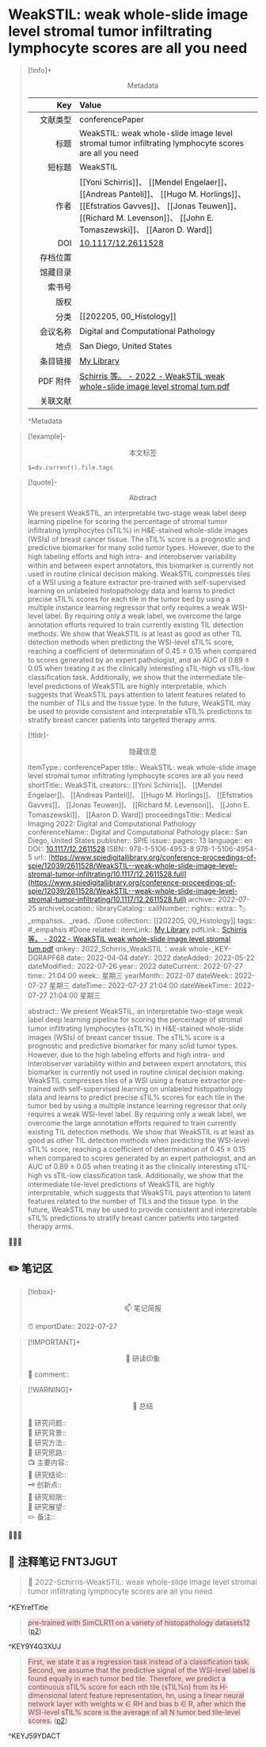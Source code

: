 # WeakSTIL: weak whole-slide image level stromal tumor infiltrating lymphocyte scores are all you need
> [!info]+ <center>Metadata</center>
> 
> |<div style="width: 5em">Key</div>|Value|
> |--:|:--|
> |文献类型|conferencePaper|
> |标题|WeakSTIL: weak whole-slide image level stromal tumor infiltrating lymphocyte scores are all you need|
> |短标题|WeakSTIL|
> |作者|[[Yoni Schirris]]、 [[Mendel Engelaer]]、 [[Andreas Panteli]]、 [[Hugo M. Horlings]]、 [[Efstratios Gavves]]、 [[Jonas Teuwen]]、 [[Richard M. Levenson]]、 [[John E. Tomaszewski]]、 [[Aaron D. Ward]]|
> |DOI|[10.1117/12.2611528](https://doi.org/10.1117/12.2611528)|
> |存档位置||
> |馆藏目录||
> |索书号||
> |版权||
> |分类|[[202205, 00_Histology]]|
> |会议名称|Digital and Computational Pathology|
> |地点|San Diego, United States|
> |条目链接|[My Library](zotero://select/library/items/DGRAPF68)|
> |PDF 附件|[Schirris 等。 - 2022 - WeakSTIL weak whole-slide image level stromal tum.pdf](zotero://open-pdf/library/items/FNT3JGUT)|
> |关联文献||
> ^Metadata


> [!example]- <center>本文标签</center>
> 
> `$=dv.current().file.tags`


> [!quote]- <center>Abstract</center>
> 
> We present WeakSTIL, an interpretable two-stage weak label deep learning pipeline for scoring the percentage of stromal tumor inﬁltrating lymphocytes (sTIL%) in H&E-stained whole-slide images (WSIs) of breast cancer tissue. The sTIL% score is a prognostic and predictive biomarker for many solid tumor types. However, due to the high labeling eﬀorts and high intra- and interobserver variability within and between expert annotators, this biomarker is currently not used in routine clinical decision making. WeakSTIL compresses tiles of a WSI using a feature extractor pre-trained with self-supervised learning on unlabeled histopathology data and learns to predict precise sTIL% scores for each tile in the tumor bed by using a multiple instance learning regressor that only requires a weak WSI-level label. By requiring only a weak label, we overcome the large annotation eﬀorts required to train currently existing TIL detection methods. We show that WeakSTIL is at least as good as other TIL detection methods when predicting the WSI-level sTIL% score, reaching a coeﬃcient of determination of 0.45 ± 0.15 when compared to scores generated by an expert pathologist, and an AUC of 0.89 ± 0.05 when treating it as the clinically interesting sTIL-high vs sTIL-low classiﬁcation task. Additionally, we show that the intermediate tile-level predictions of WeakSTIL are highly interpretable, which suggests that WeakSTIL pays attention to latent features related to the number of TILs and the tissue type. In the future, WeakSTIL may be used to provide consistent and interpretable sTIL% predictions to stratify breast cancer patients into targeted therapy arms.


> [!tldr]- <center>隐藏信息</center>
> 
> itemType:: conferencePaper
> title:: WeakSTIL: weak whole-slide image level stromal tumor infiltrating lymphocyte scores are all you need
> shortTitle:: WeakSTIL
> creators:: [[Yoni Schirris]]、 [[Mendel Engelaer]]、 [[Andreas Panteli]]、 [[Hugo M. Horlings]]、 [[Efstratios Gavves]]、 [[Jonas Teuwen]]、 [[Richard M. Levenson]]、 [[John E. Tomaszewski]]、 [[Aaron D. Ward]]
> proceedingsTitle:: Medical Imaging 2022: Digital and Computational Pathology
> conferenceName:: Digital and Computational Pathology
> place:: San Diego, United States
> publisher:: SPIE
> issue:: 
> pages:: 13
> language:: en
> DOI:: [10.1117/12.2611528](https://doi.org/10.1117/12.2611528)
> ISBN:: 978-1-5106-4953-8 978-1-5106-4954-5
> url:: [https://www.spiedigitallibrary.org/conference-proceedings-of-spie/12039/2611528/WeakSTIL--weak-whole-slide-image-level-stromal-tumor-infiltrating/10.1117/12.2611528.full](https://www.spiedigitallibrary.org/conference-proceedings-of-spie/12039/2611528/WeakSTIL--weak-whole-slide-image-level-stromal-tumor-infiltrating/10.1117/12.2611528.full)
> archive:: 2022-07-25
> archiveLocation:: 
> libraryCatalog:: 
> callNumber:: 
> rights:: 
> extra:: 🏷️ _empahsis、_read、/Done
> collection:: [[202205, 00_Histology]]
> tags:: #_empahsis #Done 
> related:: 
> itemLink:: [My Library](zotero://select/library/items/DGRAPF68)
> pdfLink:: [Schirris 等。 - 2022 - WeakSTIL weak whole-slide image level stromal tum.pdf](zotero://open-pdf/library/items/FNT3JGUT)
> qnkey:: 2022_Schirris_WeakSTIL：weak whole-_KEY-DGRAPF68
> date:: 2022-04-04
> dateY:: 2022
> dateAdded:: 2022-05-22
> dateModified:: 2022-07-26
> year:: 2022
> dateCurrent:: 2022-07-27
> time:: 21:04:00
> week:: 星期三
> yearMonth:: 2022-07
> dateWeek:: 2022-07-27 星期三
> dateTime:: 2022-07-27 21:04:00
> dateWeekTime:: 2022-07-27 21:04:00 星期三
> 
> abstract:: We present WeakSTIL, an interpretable two-stage weak label deep learning pipeline for scoring the percentage of stromal tumor inﬁltrating lymphocytes (sTIL%) in H&E-stained whole-slide images (WSIs) of breast cancer tissue. The sTIL% score is a prognostic and predictive biomarker for many solid tumor types. However, due to the high labeling eﬀorts and high intra- and interobserver variability within and between expert annotators, this biomarker is currently not used in routine clinical decision making. WeakSTIL compresses tiles of a WSI using a feature extractor pre-trained with self-supervised learning on unlabeled histopathology data and learns to predict precise sTIL% scores for each tile in the tumor bed by using a multiple instance learning regressor that only requires a weak WSI-level label. By requiring only a weak label, we overcome the large annotation eﬀorts required to train currently existing TIL detection methods. We show that WeakSTIL is at least as good as other TIL detection methods when predicting the WSI-level sTIL% score, reaching a coeﬃcient of determination of 0.45 ± 0.15 when compared to scores generated by an expert pathologist, and an AUC of 0.89 ± 0.05 when treating it as the clinically interesting sTIL-high vs sTIL-low classiﬁcation task. Additionally, we show that the intermediate tile-level predictions of WeakSTIL are highly interpretable, which suggests that WeakSTIL pays attention to latent features related to the number of TILs and the tissue type. In the future, WeakSTIL may be used to provide consistent and interpretable sTIL% predictions to stratify breast cancer patients into targeted therapy arms.


👣➿👣


## ✏️ 笔记区

>[!inbox]- <center>📫 笔记简报</center>
>
> ⏰ importDate:: 2022-07-27

> [!IMPORTANT]+ <center>🌱 研读印象</center>  
>
>📌 comment::  

> [!WARNING]+ <center>🐣 总结</center>  
>
>🎯 研究问题::  
🔎 研究背景::  
🚀 研究方法::  
🐔 研究思路::  
📺 主要内容::  
🎉 研究结论::  
🗝️ 创新点::  
💩 研究局限::  
🐾 研究展望::  
✏️ 备注::  


👣➿👣

## 📝 注释笔记 FNT3JGUT

> <span style="font-size: 15px;color: gray">📍 2022-Schirris-WeakSTIL: weak whole-slide image level stromal tumor infiltrating lymphocyte scores are all you need</span>

^KEYrefTitle

> <span class="highlight" style="background-color: #ff666640">pre-trained with SimCLR11 on a variety of histopathology datasets12</span> ([p2](zotero://open-pdf/library/items/FNT3JGUT?page=2&annotation=9Y4G3XUJ))

^KEY9Y4G3XUJ

> <span class="highlight" style="background-color: #ff666640">First, we state it as a regression task instead of a classification task. Second, we assume that the predictive signal of the WSI-level label is found equally in each tumor bed tile. Therefore, we predict a continuous sTIL% score for each nth tile (sTIL%n) from its H-dimensional latent feature representation, hn, using a linear neural network layer with weights w ∈ RH and bias b ∈ R, after which the WSI-level sTIL% score is the average of all N tumor bed tile-level scores.</span> ([p2](zotero://open-pdf/library/items/FNT3JGUT?page=2&annotation=J59YDACT))

^KEYJ59YDACT







